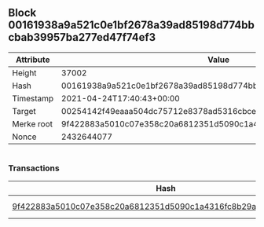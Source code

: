 ## Block 00161938a9a521c0e1bf2678a39ad85198d774bbcbab39957ba277ed47f74ef3

Attribute | Value
--- | ---
Height | 37002
Hash | 00161938a9a521c0e1bf2678a39ad85198d774bbcbab39957ba277ed47f74ef3
Timestamp | 2021-04-24T17:40:43+00:00
Target | 00254142f49eaaa504dc75712e8378ad5316cbcead634704b3734b6271167cc4
Merke root | 9f422883a5010c07e358c20a6812351d5090c1a4316fc8b29aff18c895114fd8
Nonce | 2432644077

```

```

### Transactions

Hash | Amount
--- | ---
[9f422883a5010c07e358c20a6812351d5090c1a4316fc8b29aff18c895114fd8](9f422883a5010c07e358c20a6812351d5090c1a4316fc8b29aff18c895114fd8.md) | 10.00000000 SKEPTI 
